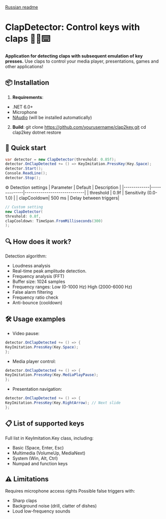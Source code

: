 [Russian readme](https://github.com/efefew/ClapDetector/blob/master/README_RUS.md)
# ClapDetector: Control keys with claps 🎤👏⌨️

**Application for detecting claps with subsequent emulation of key presses.**
Use claps to control your media player, presentations, games and other applications!

## 📦 Installation
1. **Requirements**:
- .NET 6.0+
- Microphone
- [NAudio](https://github.com/naudio/NAudio) (will be installed automatically)

2. **Build**:
git clone https://github.com/yourusername/clap2key.git
cd clap2key
dotnet restore
## 🚀 Quick start
```csharp
var detector = new ClapDetector(threshold: 0.85f);
detector.OnClapDetected += () => KeyImitation.PressKey(Key.Space);
detector.Start();
Console.ReadLine();
detector.Stop();
```
⚙️ Detection settings
| Parameter | Default | Description |
|-------------|--------------|------------------------------|
| threshold | 0.9f | Sensitivity (0.0-1.0) |
| clapCooldown| 500 ms | Delay between triggers|
```csharp
// Custom setting
new ClapDetector(
threshold: 0.8f,
clapCooldown: TimeSpan.FromMilliseconds(300)
);
```
## 🔍 How does it work?
Detection algorithm:

- Loudness analysis
- Real-time peak amplitude detection.
- Frequency analysis (FFT)
- Buffer size: 1024 samples
- Frequency ranges:
Low (0-1000 Hz)
High (2000-6000 Hz)
- False alarm filtering
- Frequency ratio check
- Anti-bounce (cooldown)

## 🛠 Usage examples
- Video pause:
```csharp
detector.OnClapDetected += () => {
KeyImitation.PressKey(Key.Space);
};
```
- Media player control:
```csharp
detector.OnClapDetected += () => {
KeyImitation.PressKey(Key.MediaPlayPause);
};
```
- Presentation navigation:
```csharp
detector.OnClapDetected += () => {
KeyImitation.PressKey(Key.RightArrow); // Next slide
};
```
## 📋 List of supported keys
Full list in KeyImitation.Key class, including:

- Basic (Space, Enter, Esc)
- Multimedia (VolumeUp, MediaNext)
- System (Win, Alt, Ctrl)
- Numpad and function keys

## ⚠️ Limitations
Requires microphone access rights
Possible false triggers with:
- Sharp claps
- Background noise (drill, clatter of dishes)
- Loud low-frequency sounds
